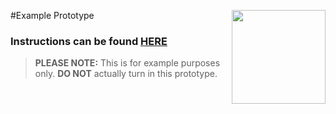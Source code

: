 #Example Prototype <img align="right" src="https://github.com/Learning-Fuze/prototypes_C10.17/blob/assets/assets/images/logos/LF_LOGO.png?raw=true" width="150">

### Instructions can be found <a href="http://learning-fuze.github.io/prototypes_C10.17/#/Example-1" target="_blank">HERE</a>

> **PLEASE NOTE:** This is for example purposes only. **DO NOT** actually turn in this prototype.